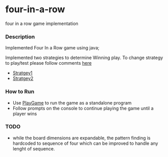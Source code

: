 # four-in-a-row
four in a row game implementation

### Description

Implemented Four In a Row game using java;

Implemented two strategies to determine Winning play. To change strategy to play/test please follow comments [here](./src/com/sample/fourinarow/FourInARow.java#L81) 

- [Stratgey1](./src/com/sample/fourinarow/CheckWinningStrategy1.java) 
- [Stratgey2](./src/com/sample/fourinarow/CheckWinningStrategy2.java)

### How to Run

- Use [PlayGame](./src/com/sample/fourinarow/PlayGame.java) to run the game as a standalone program
- Follow prompts on the console to continue playing the game until a player wins    

### TODO
- while the board dimensions are expandable, the pattern finding is hardcoded to 
sequence of four which can be improved to handle any lenght of sequence.